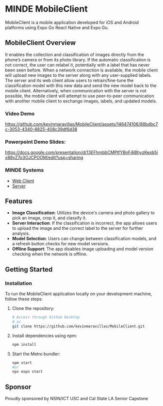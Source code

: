 # MINDE MobileClient
<a name="top"></a>
MobileClient is a mobile application developed for iOS and Android platforms using Expo Go React Native and Expo Go. 

## MobileClient Overview
It enables the collection and classification of images directly from the phone’s camera or from its photo library. 
If the automatic classification is not correct, the user can relabel it, potentially with a label that has never been seen before. 
When a network connection is available, the mobile client will upload new images to the server along with any user-supplied labels. 
The server and its web client allow users to retrain/fine-tune the classification model with this new data and send the new model back to the mobile client. 
Alternatively, when communication with the server is not possible, the mobile client will attempt to use peer-to-peer communication with another 
mobile client to exchange images, labels, and updated models.

### Video Demo
https://github.com/kevinmaravillas/MobileClient/assets/146474106/88bdbc7c-3053-4340-8825-408c39df6d38

### Powerpoint Demo Slides:
https://docs.google.com/presentation/d/13EFhmbbCMPtfYBnF4iBhyzKesb5ix88vZ7o3OJCPOOM/edit?usp=sharing



### MINDE Systems
- [Web Client](https://github.com/Chaoward/Senior-Cap_WebClient)
- [Server](https://github.com/Chaoward/MlNDE_Server/)


## Features
- **Image Classification**: Utilizes the device's camera and photo gallery to pick an image, crop it, and classify it.
- **Server Interaction**: If the classification is incorrect, the app allows users to upload the image and the correct label to the server for further analysis.
- **Model Selection**: Users can change between classification models, and a refresh button checks for new model versions.
- **Offline Support**: The app disables image uploading and model version checking when the network is offline.

## Getting Started
### Installation
To run the MobileClient application locally on your development machine, follow these steps:

1. Clone the repository:
   ```bash
   # Access through Github Desktop
   # or
   git clone https://github.com/kevinmaravillas/MobileClient.git
   ```
2. Install dependencies using npm:
   ```bash
   npm install
   ```
3. Start the Metro bundler:
   ```bash
   npm start
   #or
   npx expo start
   ```
## Sponsor
Proudly sponsored by NSIN/ICT USC and Cal State LA Senior Capstone

